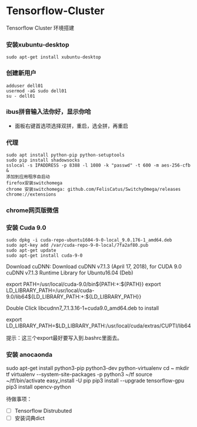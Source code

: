 # Tensorflow-Cluster

Tensorflow Cluster 环境搭建

### 安装xubuntu-desktop

```
sudo apt-get install xubuntu-desktop
```

### 创建新用户

```
adduser dell01
usermod -aG sudo dell01
su - dell01
```

### ibus拼音输入法你好，显示你哈

- 面板右键首选项选择双拼，重启，选全拼，再重启

### 代理

```
sudo apt install python-pip python-setuptools
sudo pip install shadowsocks 
sslocal -s IPADDRESS -p 8388 -l 1080 -k "passwd" -t 600 -m aes-256-cfb &
添加到应用程序自启动
firefox安装switchomega 
chrome 安装switchomega: github.com/FelisCatus/SwitchyOmega/releases
chrome://extensions
```

### chrome网页版微信

### 安装 Cuda 9.0 

```
sudo dpkg -i cuda-repo-ubuntu1604-9-0-local_9.0.176-1_amd64.deb
sudo apt-key add /var/cuda-repo-9-0-local/7fa2af80.pub
sudo apt-get update
sudo apt-get install cuda-9-0
```
Download cuDNN: Download cuDNN v7.1.3 (April 17, 2018), for CUDA 9.0
cuDNN v7.1.3 Runtime Library for Ubuntu16.04 (Deb)

export PATH=/usr/local/cuda-9.0/bin${PATH:+:${PATH}}
export LD_LIBRARY_PATH=/usr/local/cuda-9.0/lib64${LD_LIBRARY_PATH:+:${LD_LIBRARY_PATH}}

Double Click libcudnn7_7.1.3.16-1+cuda9.0_amd64.deb to install 

export LD_LIBRARY_PATH=$LD_LIBRARY_PATH:/usr/local/cuda/extras/CUPTI/lib64

提示：这三个export最好要写入到.bashrc里面去。

### 安装 anocaonda 

sudo apt-get install python3-pip python3-dev python-virtualenv
cd ~
mkdir tf
virtualenv --system-site-packages -p python3 ~/tf
source ~/tf/bin/activate
easy_install -U pip
pip3 install --upgrade tensorflow-gpu
pip3 install opencv-python



待做事项：

- [ ] Tensorflow Distrubuted
- [ ] 安装词典dict